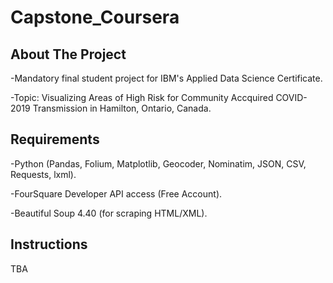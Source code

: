 # Capstone_Coursera

## **About The Project**
-Mandatory final student project for IBM's Applied Data Science Certificate.

-Topic: Visualizing Areas of High Risk for Community Accquired COVID-2019 Transmission in Hamilton, Ontario, Canada.

## **Requirements**
-Python (Pandas, Folium, Matplotlib, Geocoder, Nominatim, JSON, CSV, Requests, lxml).

-FourSquare Developer API access (Free Account).

-Beautiful Soup 4.40 (for scraping HTML/XML).

## **Instructions**
TBA
